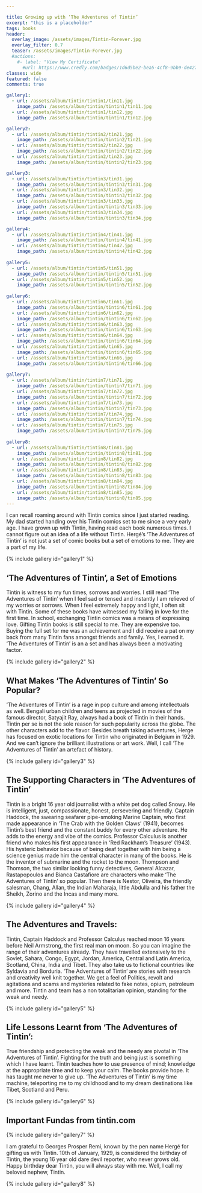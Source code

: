 ```yaml
---

title: Growing up with ‘The Adventures of Tintin’
excerpt: "this is a placeholder" 
tags: books
header:
  overlay_image: /assets/images/Tintin-Forever.jpg
  overlay_filter: 0.7
  teaser: /assets/images/Tintin-Forever.jpg
  #actions:
    #- label: "View My Certificate"
      #url: https://www.credly.com/badges/1d6d5be2-bea5-4cf8-9bb9-de42778f1239/public_url
classes: wide
featured: false
comments: true  

gallery1:
  - url: /assets/album/tintin/tintin1/tin11.jpg
    image_path: /assets/album/tintin/tintin1/tin11.jpg
  - url: /assets/album/tintin/tintin1/tin12.jpg
    image_path: /assets/album/tintin/tintin1/tin12.jpg  

gallery2:
  - url: /assets/album/tintin/tintin2/tin21.jpg
    image_path: /assets/album/tintin/tintin2/tin21.jpg
  - url: /assets/album/tintin/tintin2/tin22.jpg
    image_path: /assets/album/tintin/tintin2/tin22.jpg
  - url: /assets/album/tintin/tintin2/tin23.jpg
    image_path: /assets/album/tintin/tintin2/tin23.jpg 

gallery3:
  - url: /assets/album/tintin/tintin3/tin31.jpg
    image_path: /assets/album/tintin/tintin3/tin31.jpg
  - url: /assets/album/tintin/tintin3/tin32.jpg
    image_path: /assets/album/tintin/tintin3/tin32.jpg
  - url: /assets/album/tintin/tintin3/tin33.jpg
    image_path: /assets/album/tintin/tintin3/tin33.jpg 
  - url: /assets/album/tintin/tintin3/tin34.jpg
    image_path: /assets/album/tintin/tintin3/tin34.jpg  

gallery4:
  - url: /assets/album/tintin/tintin4/tin41.jpg
    image_path: /assets/album/tintin/tintin4/tin41.jpg
  - url: /assets/album/tintin/tintin4/tin42.jpg
    image_path: /assets/album/tintin/tintin4/tin42.jpg 
    
gallery5:
  - url: /assets/album/tintin/tintin5/tin51.jpg
    image_path: /assets/album/tintin/tintin5/tin51.jpg 
  - url: /assets/album/tintin/tintin5/tin52.jpg
    image_path: /assets/album/tintin/tintin5/tin52.jpg 
    
gallery6:
  - url: /assets/album/tintin/tintin6/tin61.jpg
    image_path: /assets/album/tintin/tintin6/tin61.jpg     
  - url: /assets/album/tintin/tintin6/tin62.jpg
    image_path: /assets/album/tintin/tintin6/tin62.jpg
  - url: /assets/album/tintin/tintin6/tin63.jpg
    image_path: /assets/album/tintin/tintin6/tin63.jpg 
  - url: /assets/album/tintin/tintin6/tin64.jpg
    image_path: /assets/album/tintin/tintin6/tin64.jpg  
  - url: /assets/album/tintin/tintin6/tin65.jpg
    image_path: /assets/album/tintin/tintin6/tin65.jpg 
  - url: /assets/album/tintin/tintin6/tin66.jpg
    image_path: /assets/album/tintin/tintin6/tin66.jpg 
    
gallery7:
  - url: /assets/album/tintin/tintin7/tin71.jpg
    image_path: /assets/album/tintin/tintin7/tin71.jpg  
  - url: /assets/album/tintin/tintin7/tin72.jpg
    image_path: /assets/album/tintin/tintin7/tin72.jpg
  - url: /assets/album/tintin/tintin7/tin73.jpg
    image_path: /assets/album/tintin/tintin7/tin73.jpg 
  - url: /assets/album/tintin/tintin7/tin74.jpg
    image_path: /assets/album/tintin/tintin7/tin74.jpg 
  - url: /assets/album/tintin/tintin7/tin75.jpg
    image_path: /assets/album/tintin/tintin7/tin75.jpg
    
gallery8:
  - url: /assets/album/tintin/tintin8/tin81.jpg
    image_path: /assets/album/tintin/tintin8/tin81.jpg 
  - url: /assets/album/tintin/tintin8/tin82.jpg
    image_path: /assets/album/tintin/tintin8/tin82.jpg 
  - url: /assets/album/tintin/tintin8/tin83.jpg
    image_path: /assets/album/tintin/tintin8/tin83.jpg 
  - url: /assets/album/tintin/tintin8/tin84.jpg
    image_path: /assets/album/tintin/tintin8/tin84.jpg  
  - url: /assets/album/tintin/tintin8/tin85.jpg
    image_path: /assets/album/tintin/tintin8/tin85.jpg           
---
```



I can recall roaming around with Tintin comics since I just started reading. My dad started handing over his Tintin comics set to me since a very early age. I have grown up with Tintin, having read each book numerous times. I cannot figure out an idea of a life without Tintin. Hergé’s ‘The Adventures of Tintin’ is not just a set of comic books but a set of emotions to me. They are a part of my life.

{% include gallery id="gallery1" %}

## ‘The Adventures of Tintin’, a Set of Emotions

Tintin is witness to my fun times, sorrows and worries. I still read ‘The Adventures of Tintin’ when I feel sad or tensed and instantly I am relieved of my worries or sorrows. When I feel extremely happy and light, I often sit with Tintin. Some of these books have witnessed my falling in love for the first time. In school, exchanging Tintin comics was a means of expressing love. Gifting Tintin books is still special to me. They are expensive too. Buying the full set for me was an achievement and I did receive a pat on my back from many Tintin fans amongst friends and family. Yes, I earned it. ‘The Adventures of Tintin’ is an a set and has always been a motivating factor. 		
			
{% include gallery id="gallery2" %}

## What Makes ‘The Adventures of Tintin’ So Popular?

‘The Adventures of Tintin’ is a rage in pop culture and among intellectuals as well. Bengali urban children and teens as projected in movies of the famous director, Satyajit Ray, always had a book of Tintin in their hands. Tintin per se is not the sole reason for such popularity across the globe. The other characters add to the flavor. Besides breath taking adventures, Herge has focused on exotic locations for Tintin who originated in Belgium in 1929. And we can’t ignore the brilliant illustrations or art work. Well, I call ‘The Adventures of Tintin’ an artefact of history. 		
			
{% include gallery id="gallery3" %}

## The Supporting Characters in ‘The Adventures of Tintin’

Tintin is a bright 16 year old journalist with a white pet dog called Snowy. He is intelligent, just, compassionate, honest, persevering and friendly. Captain Haddock, the swearing seafarer pipe-smoking Marine Captain, who first made appearance in ‘The Crab with the Golden Claws’ (1941), becomes Tintin’s best friend and the constant buddy for every other adventure. He adds to the energy and vibe of the comics. Professor Calculus is another friend who makes his first appearance in ‘Red Rackham’s Treasure’ (1943). His hysteric behavior because of being deaf together with him being a science genius made him the central character in many of the books. He is the inventor of submarine and the rocket to the moon. Thompson and Thomson, the two similar looking funny detectives, General Alcazar, Rastapopoulos and Bianca Castafiore are characters who make ‘The Adventures of Tintin’ so popular. Then there is Nestor, Oliveira, the friendly salesman, Chang, Allan, the Indian Maharaja, little Abdulla and his father the Sheikh, Zorino and the Incas and many more.

{% include gallery id="gallery4" %}
				
## The Adventures and Travels:

Tintin, Captain Haddock and Professor Calculus reached moon 16 years before Neil Armstrong, the first real man on moon. So you can imagine the range of their adventures already. They have travelled extensively to the Soviet, Sahara, Congo, Egypt, Jordan, America, Central and Latin America, Scotland, China, India and Tibet. They also take us to fictional countries like Syldavia and Borduria. ‘The Adventures of Tintin’ are stories with research and creativity well knit together. We get a feel of Politics, revolt and agitations and scams and mysteries related to fake notes, opium, petroleum and more. Tintin and team has a non totalitarian opinion, standing for the weak and needy. 		
			
{% include gallery id="gallery5" %}
			
## Life Lessons Learnt from ‘The Adventures of Tintin’:

True friendship and protecting the weak and the needy are pivotal in ‘The Adventures of Tintin’. Fighting for the truth and being just is something which I have learnt. Tintin teaches how to use presence of mind; knowledge at the appropriate time and to keep your calm. The books provide hope. It has taught me never to give up. ‘The Adventures of Tintin’ is my time machine, teleporting me to my childhood and to my dream destinations like Tibet, Scotland and Peru.		
			
{% include gallery id="gallery6" %}
				
## Important Fundas from tintin.com

{% include gallery id="gallery7" %}

I am grateful to Georges Prosper Remi, known by the pen name Hergé for gifting us with Tintin. 10th of January, 1929, is considered the birthday of Tintin, the young 16 year old dare devil reporter, who never grows old. Happy birthday dear Tintin, you will always stay with me. Well, I call my beloved nephew, Tintin.
			
{% include gallery id="gallery8" %}
